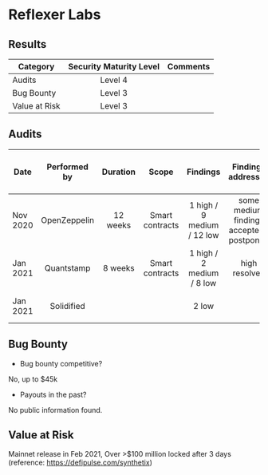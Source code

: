 # Reflexer Labs

## Results
| Category    | Security Maturity Level  | Comments    |
| ------------- |:-------------:|:-------------:|
| Audits |       Level 4        |           |         
| Bug Bounty |   Level 3              |           |      
| Value at Risk |   Level 3             |           |      

## Audits
| Date | Performed by  |  Duration  |  Scope |  Findings  | Findings addressed | Summary | Major changes since audit |  
| ------------- |:-------------:| :-------------:| :-------------:| :-------------:| :-------------:|:-------------:|:-------------:|
| Nov 2020 | OpenZeppelin  |  12 weeks  |  Smart contracts | 1 high / 9 medium / 12 low  | some medium findings accepted / postponed  | Avoidable code complexity mentioned |  |
| Jan 2021 | Quantstamp  | 8 weeks   | Smart contracts  | 1 high / 2 medium / 8 low | high resolved |  |  |
|  Jan 2021 | Solidified   |     |   |  2 low |  |   Code complexity mentioned ||



## Bug Bounty
- Bug bounty competitive?

No, up to $45k

- Payouts in the past?

No public information found.

## Value at Risk
Mainnet release in Feb 2021, Over >$100 million locked after 3 days (reference: https://defipulse.com/synthetix)
